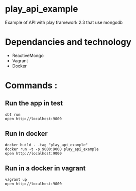 play_api_example
================

Example of API with play framework 2.3 that use mongodb

# Dependancies and technology
- ReactiveMongo
- Vagrant
- Docker




# Commands :
## Run the app in test
    sbt run
    open http://localhost:9000
## Run in docker
    docker build . -tag "play_api_example"
    docker run -t -p 9000:9000 play_api_example
    open http://localhost:9000
## Run in a docker in vagrant
    vagrant up
    open http://localhost:9000